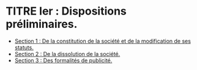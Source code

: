 # TITRE Ier : Dispositions préliminaires.

- [Section 1 : De la constitution de la société et de la modification de ses statuts.](section-1)
- [Section 2 : De la dissolution de la société.](section-2)
- [Section 3 : Des formalités de publicité.](section-3)
